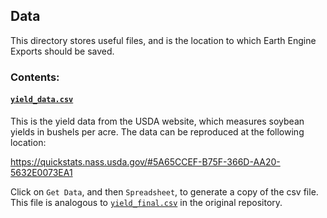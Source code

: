 ## Data

This directory stores useful files, and is the location to which Earth Engine Exports should be saved.

### Contents:

#### [`yield_data.csv`](yield_data.csv)

This is the yield data from the USDA website, which measures soybean yields in bushels per acre. The data can be reproduced
at the following location:

https://quickstats.nass.usda.gov/#5A65CCEF-B75F-366D-AA20-5632E0073EA1

Click on `Get Data`, and then `Spreadsheet`, to generate a copy of the csv file. This file is analogous to
[`yield_final.csv`](https://github.com/JiaxuanYou/crop_yield_prediction/blob/master/2%20clean%20data/yield_final.csv) in
the original repository.
